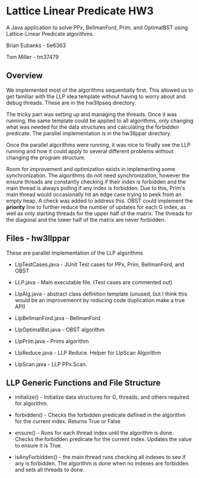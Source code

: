 # Lattice Linear Predicate HW3
A Java application to solve PPx, BellmanFord, Prim, and OptimalBST using Lattice-Linear Predicate algorithms.

Brian Eubanks - be6363

Tom Miller - tm37479

## Overview

We implemented most of the algorithms sequentially first. This allowed us to get familiar with the LLP idea template without having to worry about and debug threads. These are in the hw3llpseq directory.

The tricky part was setting up and managing the threads. Once it was running, the same template could be applied to all algorithms, only changing what was needed for the data structures and calculating the forbidden predicate. The parallel implementation is in the hw3llppar directory.

Once the parallel algorithms were running, it was nice to finally see the LLP running and how it could apply to several different problems without changing the program structure.

Room for improvement and optimization exists in implementing some synchronization. The algorithms do not need synchronization, however the ensure threads are constantly checking if their index is forbidden and the main thread is always polling if any index is forbidden. Due to this, Prim's main thread would occasionally hit an edge case trying to peek from an empty heap. A check was added to address this. OBST could implement the **priority** line to further reduce the number of updates for each G index, as well as only starting threads for the upper half of the matrix. The threads for the diagonal and the lower half of the matrix are never forbidden.


## Files - hw3llppar
These are parallel implementation of the LLP algorithms

 * LlpTestCases.java - JUnit Test cases for PPx, Prim, BellmanFord, and OBST
   
 * LLP.java  - Main executable file. (Test cases are commented out)
   
 * LlpAlg.java - abstract class definition template (unused, but I think this would be an improvemennt by reducing code duplication make a true API)

 * LlpBellmanFord.java - BellmanFord
   
 * LlpOptimalBst.java - OBST algorithm

 * LlpPrim.java - Prims algorithm

 * LlpReduce.java - LLP Reduce. Helper for LlpScan Algorithm

 * LlpScan.java - LLP PPx Scan. 


## LLP Generic Functions and File Structure

 * initialize() - Initialize data structures for G, threads, and others required for algorithm.
 * forbidden() - Checks the forbidden predicate defined in the algorithm for the current index. Returns True or False
 * ensure() - Runs for each thread index until the algorithm is done. Checks the forbidden predicate for the current index. Updates the value to ensure it is True.

 * isAnyForbidden() - the main thread runs checking all indexes to see if any is forbidden. The algorithm is done when no indexes are forbidden and sets all threads to done.
   


